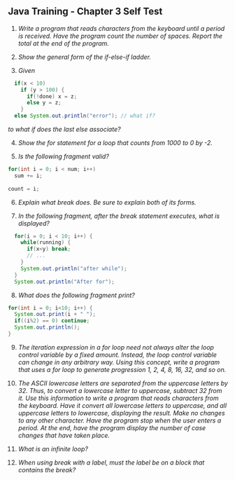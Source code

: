 ## Java Training - Chapter 3 Self Test

  1) _Write a program that reads characters from the keyboard until a period is received.
     Have the program count the number of spaces. Report the total at the end of the program._

	
  2) _Show the general form of the *if-else-if* ladder._
  
  
  3) _Given_
```java
  if(x < 10)
    if (y > 100) {
      if(!done) x = z;
      else y = z;
    }
  else System.out.println("error"); // what if?
```  

_to what if does the last *else* associate?_
    
    
  4) _Show the *for* statement for a loop that counts from 1000 to 0 by -2._
   
  5) _Is the following fragment valid?_

```java
for(int i = 0; i < num; i++)
  sum += i;
  
count = i;
```
    
  6) _Explain what *break* does. Be sure to explain both of its forms._
  
    
  7) _In the following fragment, after the *break* statement executes, what is displayed?_
  
```java
  for(i = 0; i < 10; i++) {
    while(running) {
      if(x<y) break;
      // ...
    }
    System.out.println("after while");
  }
  System.out.println("After for");
```


  8) _What does the following fragment print?_
  
```java
for(int i = 0; i<10; i++) {
  System.out.print(i + " ");
  if((i%2) == 0) continue;
  System.out.println();
}
```


  9) _The iteration expression in a *for* loop need not always alter the loop control
    variable by a fixed amount. Instead, the loop control variable can change in any
    arbitrary way. Using this concept, write a program that uses a *for* loop to
    generate progression 1, 2, 4, 8, 16, 32, and so on._
    
 
  10) _The ASCII lowercase letters are separated from the uppercase letters by 32. Thus,
     to convert a lowercase letter to uppercase, subtract 32 from it. Use this information
     to write a program that reads characters from the keyboard. Have it convert all
     lowercase letters to uppercase, and all uppercase letters to lowercase, displaying
     the result. Make no changes to any other character. Have the program stop when the
     user enters a period. At the end, have the program display the number of case changes
     that have taken place._
     
  
  11) _What is an infinite loop?_
  
    
  12) _When using *break* with a label, must the label be on a block that contains the *break*?_
  
 
